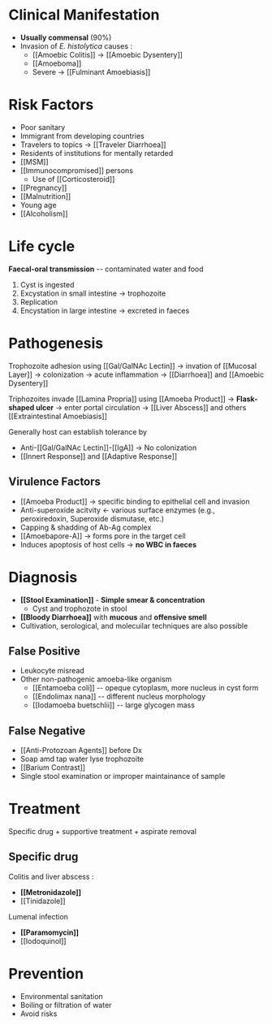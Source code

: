# Clinical Manifestation
- **Usually commensal** (90%)
- Invasion of *E. histolytica* causes :
	- [[Amoebic Colitis]] -> [[Amoebic Dysentery]]
	- [[Amoeboma]]
	- Severe -> [[Fulminant Amoebiasis]]

# Risk Factors
- Poor sanitary
- Immigrant from developing countries
- Travelers to topics -> [[Traveler Diarrhoea]]
- Residents of institutions for mentally retarded
- [[MSM]]
- [[Immunocompromised]] persons
	- Use of [[Corticosteroid]]
- [[Pregnancy]]
- [[Malnutrition]]
- Young age
- [[Alcoholism]]

# Life cycle
**Faecal-oral transmission** -- contaminated water and food 
1. Cyst is ingested 
2. Excystation in small intestine -> trophozoite
3. Replication
4. Encystation in large intestine -> excreted in faeces

# Pathogenesis
Trophozoite adhesion using [[Gal/GalNAc Lectin]] -> invation of [[Mucosal Layer]] -> colonization -> acute inflammation -> [[Diarrhoea]] and [[Amoebic Dysentery]]

Triphozoites invade [[Lamina Propria]] using [[Amoeba Product]] -> **Flask-shaped ulcer** -> enter portal circulation -> [[Liver Abscess]] and others [[Extraintestinal Amoebiasis]] 

Generally host can establish tolerance by
- Anti-[[Gal/GalNAc Lectin]]-[[IgA]] -> No colonization
- [[Innert Response]] and [[Adaptive Response]]

## Virulence Factors
- [[Amoeba Product]] -> specific binding to epithelial cell and invasion
- Anti-superoxide acitvity <- various surface enzymes (e.g., peroxiredoxin, Superoxide dismutase, etc.)
- Capping & shadding of Ab-Ag complex
- [[Amoebapore-A]] -> forms pore in the target cell
- Induces apoptosis of host cells -> **no WBC in faeces**

# Diagnosis
- **[[Stool Examination]]** - **Simple smear & concentration**
	- Cyst and trophozote in stool
- **[[Bloody Diarrhoea]]** with **mucous** and **offensive smell**
- Cultivation, serological, and molecuilar techniques are also possible

## False Positive
- Leukocyte misread
- Other non-pathogenic amoeba-like organism
	- [[Entamoeba coli]] -- opeque cytoplasm, more nucleus in cyst form
	- [[Endolimax nana]] -- different nucleus morphology
	- [[Iodamoeba buetschlii]] -- large glycogen mass

## False Negative
- [[Anti-Protozoan Agents]] before Dx
- Soap amd tap water lyse trophozoite
- [[Barium Contrast]]
- Single stool examination or improper maintainance of sample

# Treatment
Specific drug + supportive treatment + aspirate removal

## Specific drug
Colitis and liver abscess :
- **[[Metronidazole]]**
- [[Tinidazole]]

Lumenal infection
- **[[Paramomycin]]**
- [[Iodoquinol]]

# Prevention
- Environmental sanitation
- Boiling or filtration of water
- Avoid risks